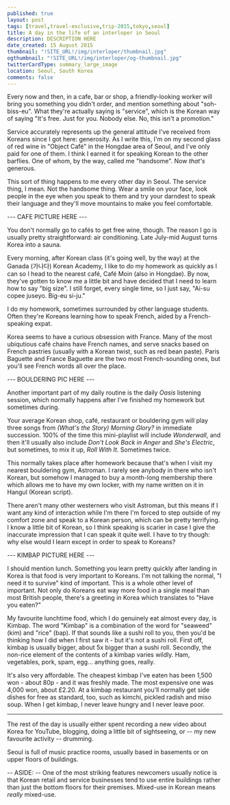 ```yaml
---
published: true
layout: post
tags: [travel,travel-exclusive,trip-2015,tokyo,seoul]
title: A day in the life of an interloper in Seoul
description: DESCRIPTION HERE
date_created: 15 August 2015
thumbnail: "!SITE_URL!/img/interloper/thumbnail.jpg"
ogthumbnail: "!SITE_URL!/img/interloper/og-thumbnail.jpg"
twitterCardType: summary_large_image
location: Seoul, South Korea
comments: false
---
```


Every now and then, in a cafe, bar or shop, a friendly-looking worker will bring you something you didn't order, and mention something about "soh-biss-eu". What they're actually saying is "service", which is the Korean way of saying "It's free. Just for you. Nobody else. No, this isn't a promotion."

Service accurately represents up the general attitude I've received from Koreans since I got here: generosity. As I write this, I'm on my second glass of red wine in "Object Café" in the Hongdae area of Seoul, and I've only paid for one of them. I think I earned it for speaking Korean to the other barflies. One of whom, by the way, called me "handsome". Now *that's* generous.

This sort of thing happens to me every other day in Seoul. The service thing, I mean. Not the handsome thing. Wear a smile on your face, look people in the eye when you speak to them and try your darndest to speak their language and they'll move mountains to make you feel comfortable.

--- CAFE PICTURE HERE ---

You don't normally go to cafés to get free wine, though. The reason I go is usually pretty straightforward: air conditioning. Late July-mid August turns Korea into a sauna.

Every morning, after Korean class (it's going well, by the way) at the Ganada (가나다) Korean Academy, I like to do my homework as quickly as I can so I head to the nearest café, Café Moin (also in Hongdae). By now, they've gotten to know me a little bit and have decided that I need to learn how to say "big size". I still forget, every single time, so I just say, "Ai-su copee juseyo. Big-eu si-ju."

I do my homework, sometimes surrounded by other language students. Often they're Koreans learning how to speak French, aided by a French-speaking expat.

Korea seems to have a curious obsession with France. Many of the most ubiqutious café chains have French names, and serve snacks based on French pastries (usually with a Korean twist, such as red bean paste). Paris Baguette and France Baguette are the two most French-sounding ones, but you'll see French words all over the place.

--- BOULDERING PIC HERE ---

Another important part of my daily routine is the daily *Oasis* listening session, which normally happens after I've finished my homework but sometimes during.

Your average Korean shop, café, restaurant or bouldering gym will play three songs from *(What's the Story) Morning Glory?* in immediate succession. 100% of the time this mini-playlist will include *Wonderwall*, and then it'll usually also include *Don't Look Back in Anger* and *She's Electric*, but sometimes, to mix it up, *Roll With It*. Sometimes twice.

This normally takes place after homework because that's when I visit my nearest bouldering gym, Astroman. I rarely see anybody in there who isn't Korean, but somehow I managed to buy a month-long membership there which allows me to have my own locker, with my name written on it in Hangul (Korean script).

There aren't many other westerners who visit Astroman, but this means if I want any kind of interaction while I'm there I'm forced to step outside of my comfort zone and speak to a Korean person, which can be pretty terrifying. I know a little bit of Korean, so I think speaking is scarier in case I give the inaccurate impression that I can speak it quite well. I have to try though: why else would I learn except in order to speak to Koreans?

--- KIMBAP PICTURE HERE ---

I should mention lunch. Something you learn pretty quickly after landing in Korea is that food is very important to Koreans. I'm not talking the normal, "I need it to survive" kind of important. This is a whole other level of important. Not only do Koreans eat way more food in a single meal than most British people, there's a greeting in Korea which translates to "Have you eaten?"

My favourite lunchtime food, which I do genuinely eat almost every day, is Kimbap. The word "Kimbap" is a combination of the word for "seaweed" (kim) and "rice" (bap). If that sounds like a sushi roll to you, then you'd be thinking how I did when I first saw it - but it's not a sushi roll. First off, kimbap is usually bigger, about 5x bigger than a sushi roll. Secondly, the non-rice element of the contents of a kimbap varies wildly. Ham, vegetables, pork, spam, egg... anything goes, really.

It's also very affordable. The cheapest kimbap I've eaten has been 1,500 won - about 80p - and it was freshly made. The most expensive one was 4,000 won, about £2.20. At a kimbap restaurant you'll normally get side dishes for free as standard, too, such as kimchi, pickled radish and miso soup. When I get kimbap, I never leave hungry and I never leave poor.

---

The rest of the day is usually either spent recording a new video about Korea for YouTube, blogging, doing a little bit of sightseeing, or -- my new favourite activity -- drumming.

Seoul is full of music practice rooms, usually based in basements or on upper floors of buildings.

-- ASIDE: -- One of the most striking features newcomers usually notice is that Korean retail and service businesses tend to use entire buildings rather than just the bottom floors for their premises. Mixed-use in Korean means *really* mixed-use.